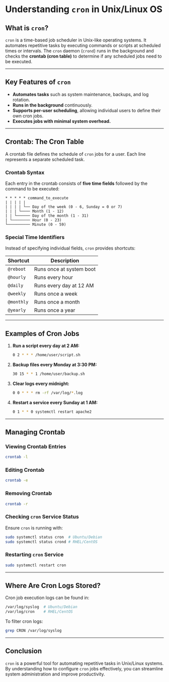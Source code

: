 # Understanding `cron` in Unix/Linux OS

## **What is `cron`?**
`cron` is a time-based job scheduler in Unix-like operating systems. It automates repetitive tasks by executing commands or scripts at scheduled times or intervals. The `cron` daemon (`crond`) runs in the background and checks the **crontab (cron table)** to determine if any scheduled jobs need to be executed.

---
## **Key Features of `cron`**
- **Automates tasks** such as system maintenance, backups, and log rotation.
- **Runs in the background** continuously.
- **Supports per-user scheduling**, allowing individual users to define their own cron jobs.
- **Executes jobs with minimal system overhead.**

---
## **Crontab: The Cron Table**
A crontab file defines the schedule of `cron` jobs for a user. Each line represents a separate scheduled task.

### **Crontab Syntax**
Each entry in the crontab consists of **five time fields** followed by the command to be executed:
```
* * * * * command_to_execute
| | | | |
| | | | └── Day of the week (0 - 6, Sunday = 0 or 7)
| | | └──── Month (1 - 12)
| | └────── Day of the month (1 - 31)
| └──────── Hour (0 - 23)
└────────── Minute (0 - 59)
```

### **Special Time Identifiers**
Instead of specifying individual fields, `cron` provides shortcuts:

| Shortcut  | Description              |
|-----------|--------------------------|
| `@reboot` | Runs once at system boot |
| `@hourly` | Runs every hour          |
| `@daily`  | Runs every day at 12 AM  |
| `@weekly` | Runs once a week         |
| `@monthly`| Runs once a month        |
| `@yearly` | Runs once a year         |

---
## **Examples of Cron Jobs**
1. **Run a script every day at 2 AM:**
   ```sh
   0 2 * * * /home/user/script.sh
   ```
2. **Backup files every Monday at 3:30 PM:**
   ```sh
   30 15 * * 1 /home/user/backup.sh
   ```
3. **Clear logs every midnight:**
   ```sh
   0 0 * * * rm -rf /var/log/*.log
   ```
4. **Restart a service every Sunday at 1 AM:**
   ```sh
   0 1 * * 0 systemctl restart apache2
   ```

---
## **Managing Crontab**

### **Viewing Crontab Entries**
```sh
crontab -l
```

### **Editing Crontab**
```sh
crontab -e
```

### **Removing Crontab**
```sh
crontab -r
```

### **Checking `cron` Service Status**
Ensure `cron` is running with:
```sh
sudo systemctl status cron  # Ubuntu/Debian
sudo systemctl status crond # RHEL/CentOS
```

### **Restarting `cron` Service**
```sh
sudo systemctl restart cron
```

---
## **Where Are Cron Logs Stored?**
Cron job execution logs can be found in:
```sh
/var/log/syslog  # Ubuntu/Debian
/var/log/cron    # RHEL/CentOS
```
To filter cron logs:
```sh
grep CRON /var/log/syslog
```

---
## **Conclusion**
`cron` is a powerful tool for automating repetitive tasks in Unix/Linux systems. By understanding how to configure `cron` jobs effectively, you can streamline system administration and improve productivity.

